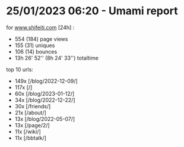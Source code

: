 # 25/01/2023 06:20 - Umami report
for www.shifeiti.com [24h] :

 - 554 (184) page views
 - 155 (31) uniques
 - 106 (14) bounces
 - 13h 26' 52'' (8h 24' 33'') totaltime


top 10 urls:
 - 149x [/blog/2022-12-09/]
 - 117x [/]
 - 60x [/blog/2023-01-12/]
 - 34x [/blog/2022-12-22/]
 - 30x [/friends/]
 - 21x [/about/]
 - 13x [/blog/2022-05-07/]
 - 13x [/page/2/]
 - 11x [/wiki/]
 - 11x [/bbtalk/]


